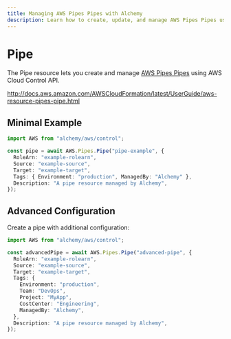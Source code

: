 ```yaml
---
title: Managing AWS Pipes Pipes with Alchemy
description: Learn how to create, update, and manage AWS Pipes Pipes using Alchemy Cloud Control.
---
```


# Pipe

The Pipe resource lets you create and manage [AWS Pipes Pipes](https://docs.aws.amazon.com/pipes/latest/userguide/) using AWS Cloud Control API.

http://docs.aws.amazon.com/AWSCloudFormation/latest/UserGuide/aws-resource-pipes-pipe.html

## Minimal Example

```ts
import AWS from "alchemy/aws/control";

const pipe = await AWS.Pipes.Pipe("pipe-example", {
  RoleArn: "example-rolearn",
  Source: "example-source",
  Target: "example-target",
  Tags: { Environment: "production", ManagedBy: "Alchemy" },
  Description: "A pipe resource managed by Alchemy",
});
```

## Advanced Configuration

Create a pipe with additional configuration:

```ts
import AWS from "alchemy/aws/control";

const advancedPipe = await AWS.Pipes.Pipe("advanced-pipe", {
  RoleArn: "example-rolearn",
  Source: "example-source",
  Target: "example-target",
  Tags: {
    Environment: "production",
    Team: "DevOps",
    Project: "MyApp",
    CostCenter: "Engineering",
    ManagedBy: "Alchemy",
  },
  Description: "A pipe resource managed by Alchemy",
});
```

